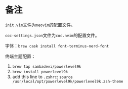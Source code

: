 # 备注

`init.vim`文件为`neovim`的配置文件。

`coc-settings.json`文件为`coc.nvim`的配置文件。

字体：`brew cask install font-terminus-nerd-font`

终端主题配置：

 1. `brew tap sambadevi/powerlevel9k`
 2. `brew install powerlevel9k`
 3. add this line to `.zshrc`: `source /usr/local/opt/powerlevel9k/powerlevel9k.zsh-theme`
